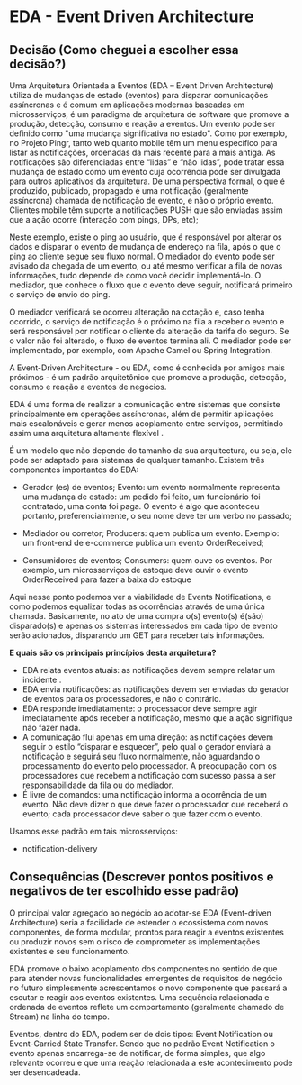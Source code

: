 # EDA - Event Driven Architecture

## Decisão (Como cheguei a escolher essa decisão?)

Uma Arquitetura Orientada a Eventos (EDA – Event Driven Architecture) utiliza de mudanças de estado (eventos) para disparar comunicações assíncronas e é comum em aplicações modernas baseadas em microsserviços, é um paradigma de arquitetura de software que promove a produção, detecção, consumo e reação a eventos.
Um evento pode ser definido como "uma mudança significativa no estado". Como por exemplo, no Projeto Pingr, tanto web quanto mobile têm um menu específico para listar as notificações, ordenadas da mais recente para a mais antiga. As notificações são diferenciadas entre “lidas” e “não lidas”, pode tratar essa mudança de estado como um evento cuja ocorrência pode ser divulgada para outros aplicativos da arquitetura. De uma perspectiva formal, o que é produzido, publicado, propagado é uma notificação (geralmente assíncrona) chamada de notificação de evento, e não o próprio evento.  Clientes mobile têm suporte a notificações PUSH que são enviadas assim que a ação ocorre (interação com pings, DPs, etc); 

Neste exemplo, existe o ping ao usuário, que é responsável por alterar os dados e disparar o evento de mudança de endereço na fila, após o que o ping ao cliente segue seu fluxo normal. O mediador do evento pode ser avisado da chegada de um evento, ou até mesmo verificar a fila de novas informações, tudo depende de como você decidir implementá-lo. O mediador, que conhece o fluxo que o evento deve seguir, notificará primeiro o serviço de envio do ping.

O mediador verificará se ocorreu alteração na cotação e, caso tenha ocorrido, o serviço de notificação é o próximo na fila a receber o evento e será responsável por notificar o cliente da alteração da tarifa do seguro. Se o valor não foi alterado, o fluxo de eventos termina ali. O mediador pode ser implementado, por exemplo, com Apache Camel ou Spring Integration.

A Event-Driven Architecture - ou EDA, como é conhecida por amigos mais próximos - é um padrão arquitetônico que promove a produção, detecção, consumo e reação a eventos de negócios.

EDA é uma forma de realizar a comunicação entre sistemas que consiste principalmente em operações assíncronas, além de permitir aplicações mais escalonáveis ​​e gerar menos acoplamento entre serviços, permitindo assim uma arquitetura altamente flexível .

É um modelo que não depende do tamanho da sua arquitectura, ou seja, ele pode ser adaptado para sistemas de qualquer tamanho. Existem três componentes importantes do EDA:

  * Gerador (es) de eventos; Evento: um evento normalmente representa uma mudança de estado: um pedido foi feito, um funcionário foi contratado, uma conta foi paga. O evento é algo que aconteceu portanto, preferencialmente, o seu nome deve ter um verbo no passado;

  * Mediador ou corretor; Producers: quem publica um evento. Exemplo: um front-end de e-commerce publica um evento OrderReceived;

  * Consumidores de eventos; Consumers: quem ouve os eventos. Por exemplo, um microsserviços de estoque deve ouvir o evento OrderReceived para fazer a baixa do estoque

Aqui nesse ponto podemos ver a viabilidade de Events Notifications, e como podemos equalizar todas as ocorrências através de uma única chamada. Basicamente, no ato de uma compra o(s) evento(s) é(são) disparado(s) e apenas os sistemas interessados em cada tipo de evento serão acionados, disparando um GET para receber tais informações.

**E quais são os principais princípios desta arquitetura?**
  * EDA relata eventos atuais: as notificações devem sempre relatar um incidente .
  * EDA envia notificações: as notificações devem ser enviadas do gerador de eventos para os processadores, e não o contrário.
  * EDA responde imediatamente: o processador deve sempre agir imediatamente após receber a notificação, mesmo que a ação signifique não fazer nada.
  * A comunicação flui apenas em uma direção: as notificações devem seguir o estilo “disparar e esquecer”, pelo qual o gerador enviará a notificação e seguirá seu fluxo normalmente, não aguardando o processamento do evento pelo processador. A preocupação com os processadores que recebem a notificação com sucesso passa a ser responsabilidade da fila ou do mediador.
  * É livre de comandos: uma notificação informa a ocorrência de um evento. Não deve dizer o que deve fazer o processador que receberá o evento; cada processador deve saber o que fazer com o evento.

Usamos esse padrão em tais microsserviços:

* notification-delivery


 
## Consequências (Descrever pontos positivos e negativos de ter escolhido esse padrão)

O principal valor agregado ao negócio ao adotar-se EDA (Event-driven Architecture) seria a facilidade de estender o ecossistema com novos componentes, de forma modular, prontos para reagir a eventos existentes ou produzir novos sem o risco de comprometer as implementações existentes e seu funcionamento.

EDA promove o baixo acoplamento dos componentes no sentido de que para atender novas funcionalidades emergentes de requisitos de negócio no futuro simplesmente acrescentamos o novo componente que passará a escutar e reagir aos eventos existentes. Uma sequência relacionada e ordenada de eventos reflete um comportamento (geralmente chamado de Stream) na linha do tempo.

Eventos, dentro do EDA, podem ser de dois tipos: Event Notification ou Event-Carried State Transfer. Sendo que no padrão Event Notification o evento apenas encarrega-se de notificar, de forma simples, que algo relevante ocorreu e que uma reação relacionada a este acontecimento pode ser desencadeada.
